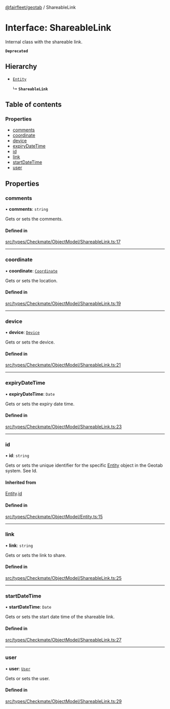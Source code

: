 [@fairfleet/geotab](../README.md) / ShareableLink

# Interface: ShareableLink

Internal class with the shareable link.

**`Deprecated`**

## Hierarchy

- [`Entity`](Entity.md)

  ↳ **`ShareableLink`**

## Table of contents

### Properties

- [comments](ShareableLink.md#comments)
- [coordinate](ShareableLink.md#coordinate)
- [device](ShareableLink.md#device)
- [expiryDateTime](ShareableLink.md#expirydatetime)
- [id](ShareableLink.md#id)
- [link](ShareableLink.md#link)
- [startDateTime](ShareableLink.md#startdatetime)
- [user](ShareableLink.md#user)

## Properties

### comments

• **comments**: `string`

Gets or sets the comments.

#### Defined in

[src/types/Checkmate/ObjectModel/ShareableLink.ts:17](https://github.com/fairfleet/geotab/blob/d57d931/src/types/Checkmate/ObjectModel/ShareableLink.ts#L17)

___

### coordinate

• **coordinate**: [`Coordinate`](Coordinate.md)

Gets or sets the location.

#### Defined in

[src/types/Checkmate/ObjectModel/ShareableLink.ts:19](https://github.com/fairfleet/geotab/blob/d57d931/src/types/Checkmate/ObjectModel/ShareableLink.ts#L19)

___

### device

• **device**: [`Device`](Device.md)

Gets or sets the device.

#### Defined in

[src/types/Checkmate/ObjectModel/ShareableLink.ts:21](https://github.com/fairfleet/geotab/blob/d57d931/src/types/Checkmate/ObjectModel/ShareableLink.ts#L21)

___

### expiryDateTime

• **expiryDateTime**: `Date`

Gets or sets the expiry date time.

#### Defined in

[src/types/Checkmate/ObjectModel/ShareableLink.ts:23](https://github.com/fairfleet/geotab/blob/d57d931/src/types/Checkmate/ObjectModel/ShareableLink.ts#L23)

___

### id

• **id**: `string`

Gets or sets the unique identifier for the specific [Entity](Entity.md) object in the Geotab system. See Id.

#### Inherited from

[Entity](Entity.md).[id](Entity.md#id)

#### Defined in

[src/types/Checkmate/ObjectModel/Entity.ts:15](https://github.com/fairfleet/geotab/blob/d57d931/src/types/Checkmate/ObjectModel/Entity.ts#L15)

___

### link

• **link**: `string`

Gets or sets the link to share.

#### Defined in

[src/types/Checkmate/ObjectModel/ShareableLink.ts:25](https://github.com/fairfleet/geotab/blob/d57d931/src/types/Checkmate/ObjectModel/ShareableLink.ts#L25)

___

### startDateTime

• **startDateTime**: `Date`

Gets or sets the start date time of the shareable link.

#### Defined in

[src/types/Checkmate/ObjectModel/ShareableLink.ts:27](https://github.com/fairfleet/geotab/blob/d57d931/src/types/Checkmate/ObjectModel/ShareableLink.ts#L27)

___

### user

• **user**: [`User`](User.md)

Gets or sets the user.

#### Defined in

[src/types/Checkmate/ObjectModel/ShareableLink.ts:29](https://github.com/fairfleet/geotab/blob/d57d931/src/types/Checkmate/ObjectModel/ShareableLink.ts#L29)
